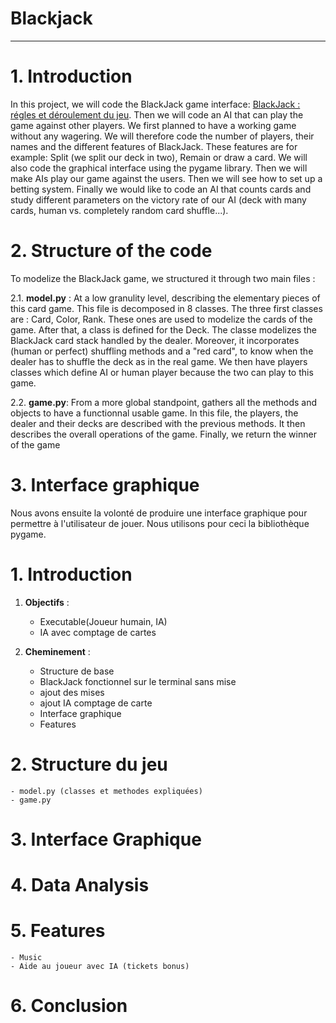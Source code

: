 # Blackjack

***
# 1. Introduction
  
In this project, we will code the BlackJack game interface: [BlackJack : régles et déroulement du jeu](https://www.le-black-jack.com/regles-du-blackjack.html). Then we will code an AI that can play the game against other players. We first planned to have a working game without any wagering. We will therefore code the number of players, their names and the different features of BlackJack. These features are for example: Split (we split our deck in two), Remain or draw a card. We will also code the graphical interface using the pygame library. Then we will make AIs play our game against the users. Then we will see how to set up a betting system. Finally we would like to code an AI that counts cards and study different parameters on the victory rate of our AI (deck with many cards, human vs. completely random card shuffle...).


# 2. Structure of the code

To modelize the BlackJack game, we structured it through two main files : 

2.1. **model.py** : At a low granulity level, describing the elementary pieces of this card game. This file is decomposed in 8 classes. 
The three first classes are : Card, Color, Rank. These ones are used to modelize the cards of the game.
After that, a class is defined for the Deck. The classe modelizes the BlackJack card stack handled by the dealer. Moreover, it incorporates (human or perfect) shuffling methods and a "red card", to know when the dealer has to shuffle the deck as in the real game.
We then have players classes which define AI or human player because the two can play to this game.
    
2.2. **game.py**:  From a more global standpoint, gathers all the methods and objects to have a functionnal usable game. 
In this file, the players, the dealer and their decks are described with the previous methods. It then describes the overall operations of the game. Finally, we return the winner of the game 
            
                 


# 3. Interface graphique
Nous avons ensuite la volonté de produire une interface graphique pour permettre à l'utilisateur de jouer. Nous utilisons pour ceci la bibliothèque pygame.


# 1. Introduction

1. **Objectifs** :
    - Executable(Joueur humain, IA)
    - IA avec comptage de cartes

2. **Cheminement** :
    - Structure de base
    - BlackJack fonctionnel sur le terminal sans mise
    - ajout des mises
    - ajout IA comptage de carte
    - Interface graphique
    -  Features

# 2. Structure du jeu 
    - model.py (classes et methodes expliquées)
    - game.py
    
# 3. Interface Graphique 

# 4. Data Analysis

# 5. Features 
    - Music
    - Aide au joueur avec IA (tickets bonus)

# 6. Conclusion
 


